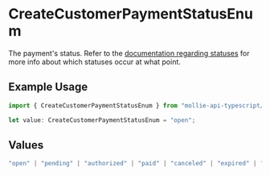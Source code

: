 # CreateCustomerPaymentStatusEnum

The payment's status. Refer to the [documentation regarding statuses](https://docs.mollie.com/docs/status-change#/) for more info about which
statuses occur at what point.

## Example Usage

```typescript
import { CreateCustomerPaymentStatusEnum } from "mollie-api-typescript/models/operations";

let value: CreateCustomerPaymentStatusEnum = "open";
```

## Values

```typescript
"open" | "pending" | "authorized" | "paid" | "canceled" | "expired" | "failed"
```